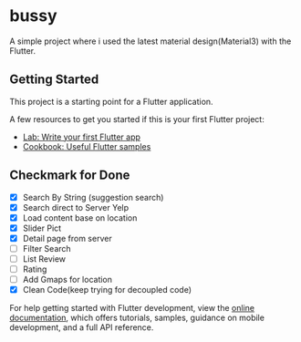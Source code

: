 # bussy

A simple project where i used the latest material design(Material3) with the Flutter.

## Getting Started

This project is a starting point for a Flutter application.

A few resources to get you started if this is your first Flutter project:

- [Lab: Write your first Flutter app](https://docs.flutter.dev/get-started/codelab)
- [Cookbook: Useful Flutter samples](https://docs.flutter.dev/cookbook)

## Checkmark for Done

- [x] Search By String (suggestion search)
- [x] Search direct to Server Yelp
- [x] Load content base on location
- [x] Slider Pict
- [x] Detail page from server
- [ ] Filter Search
- [ ] List Review
- [ ] Rating
- [ ] Add Gmaps for location
- [x] Clean Code(keep trying for decoupled code)

For help getting started with Flutter development, view the
[online documentation](https://docs.flutter.dev/), which offers tutorials,
samples, guidance on mobile development, and a full API reference.
